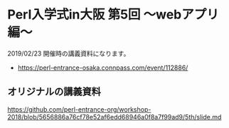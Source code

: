 # Perl入学式in大阪 第5回 〜webアプリ編〜 

2019/02/23 開催時の講義資料になります。  

* https://perl-entrance-osaka.connpass.com/event/112886/

## オリジナルの講義資料

https://github.com/perl-entrance-org/workshop-2018/blob/5656886a76cf78e52af6edd68946a0f8a7f99ad9/5th/slide.md
